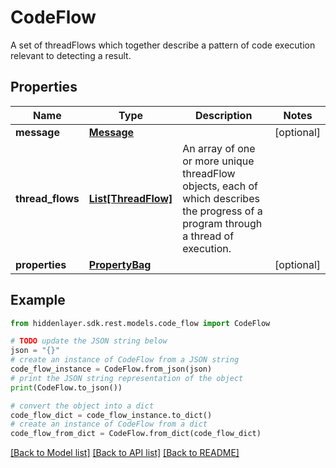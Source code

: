 # CodeFlow

A set of threadFlows which together describe a pattern of code execution relevant to detecting a result.

## Properties

Name | Type | Description | Notes
------------ | ------------- | ------------- | -------------
**message** | [**Message**](Message.md) |  | [optional] 
**thread_flows** | [**List[ThreadFlow]**](ThreadFlow.md) | An array of one or more unique threadFlow objects, each of which describes the progress of a program through a thread of execution. | 
**properties** | [**PropertyBag**](PropertyBag.md) |  | [optional] 

## Example

```python
from hiddenlayer.sdk.rest.models.code_flow import CodeFlow

# TODO update the JSON string below
json = "{}"
# create an instance of CodeFlow from a JSON string
code_flow_instance = CodeFlow.from_json(json)
# print the JSON string representation of the object
print(CodeFlow.to_json())

# convert the object into a dict
code_flow_dict = code_flow_instance.to_dict()
# create an instance of CodeFlow from a dict
code_flow_from_dict = CodeFlow.from_dict(code_flow_dict)
```
[[Back to Model list]](../README.md#documentation-for-models) [[Back to API list]](../README.md#documentation-for-api-endpoints) [[Back to README]](../README.md)


